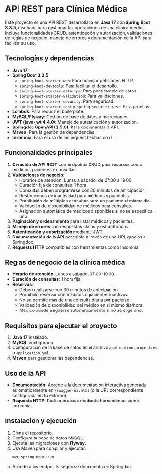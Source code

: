 
# API REST para Clínica Médica

Este proyecto es una API REST desarrollada en **Java 17** con **Spring Boot 3.3.5**, diseñada para gestionar las operaciones de una clínica médica. Incluye funcionalidades CRUD, autenticación y autorización, validaciones de reglas de negocio, manejo de errores y documentación de la API para facilitar su uso.

## Tecnologías y dependencias

- **Java 17**
- **Spring Boot 3.3.5**
  - `spring-boot-starter-web`: Para manejar peticiones HTTP.
  - `spring-boot-devtools`: Para facilitar el desarrollo.
  - `spring-boot-starter-data-jpa`: Para persistencia de datos.
  - `spring-boot-starter-validation`: Para validaciones.
  - `spring-boot-starter-security`: Para seguridad.
  - `spring-boot-starter-test` y `spring-security-test`: Para pruebas.
- **Lombok**: Para reducir el boilerplate.
- **MySQL/Flyway**: Gestión de base de datos y migraciones.
- **JWT (java-jwt 4.4.0)**: Manejo de autenticación y autorización.
- **Springdoc OpenAPI (2.5.0)**: Para documentar la API.
- **Maven**: Para la gestión de dependencias.
- **Insomnia**: Para el uso de las request hechas con l.

## Funcionalidades principales

1. **Creación de API REST** con endpoints CRUD para recursos como médicos, pacientes y consultas.
2. **Validaciones de negocio**:
   - Horarios de atención: Lunes a sábado, de 07:00 a 19:00.
   - Duración fija de consultas: 1 hora.
   - Consultas deben programarse con 30 minutos de anticipación.
   - Restricciones de inactividad para médicos y pacientes.
   - Prohibición de múltiples consultas para un paciente el mismo día.
   - Validación de disponibilidad de médicos para consultas.
   - Asignación automática de médicos disponibles si no se especifica uno.
3. **Paginación y ordenamiento** para listar médicos y pacientes.
4. **Manejo de errores** con respuestas claras y estructuradas.
5. **Autenticación y autorización** mediante JWT.
6. **Documentación de la API** accesible a través de una URL gracias a Springdoc.
7. **Requests HTTP** compatibles con herramientas como Insomnia.

## Reglas de negocio de la clínica médica

- **Horario de atención**: Lunes a sábado, 07:00-19:00.
- **Duración de consultas**: 1 hora fija.
- **Reservas**:
  - Deben realizarse con 30 minutos de anticipación.
  - Prohibido reservar con médicos o pacientes inactivos.
  - No se permite más de una consulta diaria por paciente.
  - Validación de disponibilidad del médico en el mismo día/hora.
  - Médico puede asignarse automáticamente si no se elige uno.

## Requisitos para ejecutar el proyecto

1. **Java 17** instalado.
2. **MySQL** configurado.
3. Configuración de la base de datos en el archivo `application.properties` o `application.yml`.
4. **Maven** para gestionar las dependencias.

## Uso de la API

- **Documentación**: Accede a la documentación interactiva generada automáticamente en `/swagger-ui.html` (o la URL correspondiente configurada en tu entorno).
- **Requests HTTP**: Realiza pruebas mediante herramientas como Insomnia.

## Instalación y ejecución

1. Clona el repositorio.
2. Configura tu base de datos MySQL.
3. Ejecuta las migraciones con **Flyway**.
4. Usa Maven para compilar y ejecutar:
   ```bash
   mvn spring-boot:run
5. Accede a los endpoints según se documenta en Springdoc.


